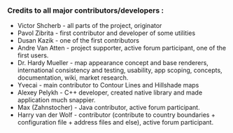 ### Credits to all major contributors/developers :
 * Victor Shcherb - all parts of the project, originator
 * Pavol Zibrita - first contributor and developer of some utilities
 * Dusan Kazik - one of the first contributors
 * Andre Van Atten - project supporter, active forum participant, one of the first users.
 * Dr. Hardy Mueller - map appearance concept and base renderers, international consistency and testing, usability, app scoping, concepts, documentation, wiki, market research.
 * Yvecai - main contributor to Contour Lines and Hillshade maps
 * Alexey Pelykh - C++ developer, created native library and made application much snappier.
 * Max (Zahnstocher) - Java contributor, active forum participant.
 * Harry van der Wolf - contributor (contribute to country boundaries + configuration file + address files and else), active forum participant.

